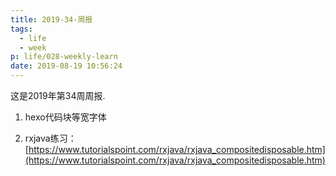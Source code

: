 ```yaml
---
title: 2019-34-周报
tags:
  - life
  - week
p: life/028-weekly-learn
date: 2019-08-19 10:56:24
---
```


这是2019年第34周周报.

1. hexo代码块等宽字体

2. rxjava练习：[https://www.tutorialspoint.com/rxjava/rxjava_compositedisposable.htm](https://www.tutorialspoint.com/rxjava/rxjava_compositedisposable.htm)



